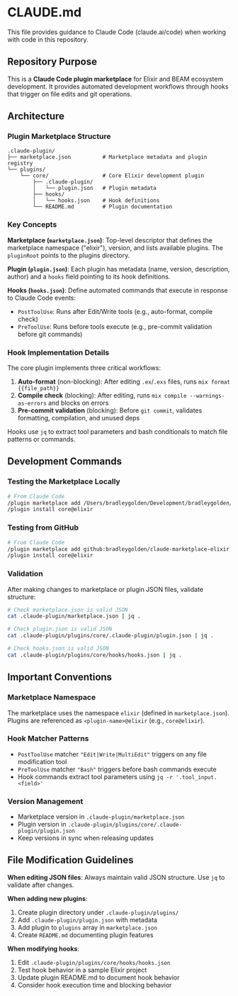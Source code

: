 # CLAUDE.md

This file provides guidance to Claude Code (claude.ai/code) when working with code in this repository.

## Repository Purpose

This is a **Claude Code plugin marketplace** for Elixir and BEAM ecosystem development. It provides automated development workflows through hooks that trigger on file edits and git operations.

## Architecture

### Plugin Marketplace Structure

```
.claude-plugin/
├── marketplace.json          # Marketplace metadata and plugin registry
└── plugins/
    └── core/                 # Core Elixir development plugin
        ├── .claude-plugin/
        │   └── plugin.json   # Plugin metadata
        ├── hooks/
        │   └── hooks.json    # Hook definitions
        └── README.md         # Plugin documentation
```

### Key Concepts

**Marketplace (`marketplace.json`)**: Top-level descriptor that defines the marketplace namespace ("elixir"), version, and lists available plugins. The `pluginRoot` points to the plugins directory.

**Plugin (`plugin.json`)**: Each plugin has metadata (name, version, description, author) and a `hooks` field pointing to its hook definitions.

**Hooks (`hooks.json`)**: Define automated commands that execute in response to Claude Code events:
- `PostToolUse`: Runs after Edit/Write tools (e.g., auto-format, compile check)
- `PreToolUse`: Runs before tools execute (e.g., pre-commit validation before git commands)

### Hook Implementation Details

The core plugin implements three critical workflows:

1. **Auto-format** (non-blocking): After editing `.ex`/`.exs` files, runs `mix format {{file_path}}`
2. **Compile check** (blocking): After editing, runs `mix compile --warnings-as-errors` and blocks on errors
3. **Pre-commit validation** (blocking): Before `git commit`, validates formatting, compilation, and unused deps

Hooks use `jq` to extract tool parameters and bash conditionals to match file patterns or commands.

## Development Commands

### Testing the Marketplace Locally

```bash
# From Claude Code
/plugin marketplace add /Users/bradleygolden/Development/bradleygolden/claude
/plugin install core@elixir
```

### Testing from GitHub

```bash
# From Claude Code
/plugin marketplace add github:bradleygolden/claude-marketplace-elixir
/plugin install core@elixir
```

### Validation

After making changes to marketplace or plugin JSON files, validate structure:
```bash
# Check marketplace.json is valid JSON
cat .claude-plugin/marketplace.json | jq .

# Check plugin.json is valid JSON
cat .claude-plugin/plugins/core/.claude-plugin/plugin.json | jq .

# Check hooks.json is valid JSON
cat .claude-plugin/plugins/core/hooks/hooks.json | jq .
```

## Important Conventions

### Marketplace Namespace

The marketplace uses the namespace `elixir` (defined in `marketplace.json`). Plugins are referenced as `<plugin-name>@elixir` (e.g., `core@elixir`).

### Hook Matcher Patterns

- `PostToolUse` matcher `"Edit|Write|MultiEdit"` triggers on any file modification tool
- `PreToolUse` matcher `"Bash"` triggers before bash commands execute
- Hook commands extract tool parameters using `jq -r '.tool_input.<field>'`

### Version Management

- Marketplace version in `.claude-plugin/marketplace.json`
- Plugin version in `.claude-plugin/plugins/core/.claude-plugin/plugin.json`
- Keep versions in sync when releasing updates

## File Modification Guidelines

**When editing JSON files**: Always maintain valid JSON structure. Use `jq` to validate after changes.

**When adding new plugins**:
1. Create plugin directory under `.claude-plugin/plugins/`
2. Add `.claude-plugin/plugin.json` with metadata
3. Add plugin to `plugins` array in `marketplace.json`
4. Create `README.md` documenting plugin features

**When modifying hooks**:
1. Edit `.claude-plugin/plugins/core/hooks/hooks.json`
2. Test hook behavior in a sample Elixir project
3. Update plugin README.md to document hook behavior
4. Consider hook execution time and blocking behavior
